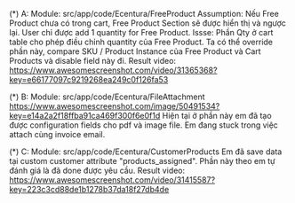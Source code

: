 (*) A: Module: src/app/code/Ecentura/FreeProduct
Assumption: Nếu Free Product chưa có trong cart, Free Product Section sẽ được hiển thị và ngược lại. User chỉ được add 1 quantity for Free Product.
Issse: Phần Qty ở cart table cho phép điều chỉnh quantity của Free Product. Ta có thể override phần này, compare SKU / Product Instance của Free Product và Cart Products và disable field này đi.
Result video: https://www.awesomescreenshot.com/video/31365368?key=e66177097c9219268ea249c0f126fa53

(*) B: Module: src/app/code/Ecentura/FileAttachment
https://www.awesomescreenshot.com/image/50491534?key=e14a2a2f18ffba91ca469f300f6e0f1d
Hiện tại ở phần này em đã tạo được configuration fields cho pdf và image file. Em đang stuck trong việc attach cùng invoice email.

(*) C: Module: src/app/code/Ecentura/CustomerProducts
Em đã save data tại custom customer attribute "products_assigned". Phần này theo em tự đánh giá là đã done được yêu cầu.
Result video: https://www.awesomescreenshot.com/video/31415587?key=223c3cd88de1b1278b37da18f27db4de